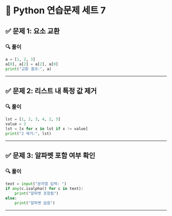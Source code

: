 # 🐍 Python 연습문제 세트 7

## ✅ 문제 1: 요소 교환
### 🔍 풀이
```python
a = [1, 2, 3]
a[0], a[2] = a[2], a[0]
print("교환 결과:", a)
```

---

## ✅ 문제 2: 리스트 내 특정 값 제거
### 🔍 풀이
```python
lst = [1, 2, 3, 4, 2, 5]
value = 2
lst = [x for x in lst if x != value]
print("2 제거:", lst)
```

---

## ✅ 문제 3: 알파벳 포함 여부 확인
### 🔍 풀이
```python
text = input("문자열 입력: ")
if any(c.isalpha() for c in text):
    print("알파벳 포함됨")
else:
    print("알파벳 없음")
```

---

